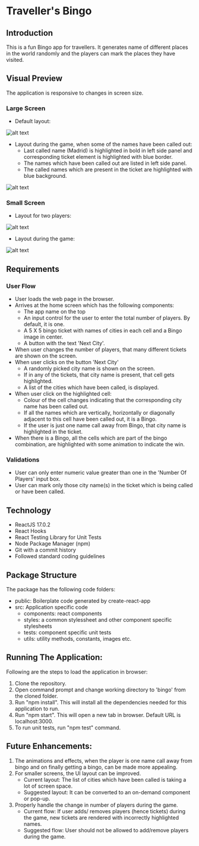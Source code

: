 # Traveller's Bingo

## Introduction

This is a fun Bingo app for travellers. It generates name of different places in the world randomly and the players can mark the places they have visited.

## Visual Preview

The application is responsive to changes in screen size.

### Large Screen

* Default layout:

![alt text](https://github.com/Sanjalee22/Bingo/blob/main/sampleScreens/home.png "Large Home Screen")

* Layout during the game, when some of the names have been called out:
  + Last called name (Madrid) is highlighted in bold in left side panel and corresponding ticket element is highlighted with blue border.
  + The names which have been called out are listed in left side panel.
  + The called names which are present in the ticket are highlighted with blue background.
  
![alt text](https://github.com/Sanjalee22/Bingo/blob/main/sampleScreens/homeSelected.png "Large Home Screen Selected")

### Small Screen

* Layout for two players: 

 ![alt text](https://github.com/Sanjalee22/Bingo/blob/main/sampleScreens/mobileMultiPlayer.png "Mobile Screen With Two Players") 
 
* Layout during the game:

![alt text](https://github.com/Sanjalee22/Bingo/blob/main/sampleScreens/mobileSelected.png "Mobile Screen Selected")

## Requirements

### User Flow

 * User loads the web page in the browser.
 * Arrives at the home screen which has the following components:
   + The app name on the top
   + An input control for the user to enter the total number of players. By default, it is one.
   + A 5 X 5 bingo ticket with names of cities in each cell and a Bingo image in center.
   + A button with the text 'Next City'.
 * When user changes the number of players, that many different tickets are shown on the screen. 
 * When user clicks on the button 'Next City'
   + A randomly picked city name is shown on the screen. 
   + If in any of the tickets, that city name is present, that cell gets highlighted.
   + A list of the cities which have been called, is displayed.
 * When user click on the highlighted cell:
   + Colour of the cell changes indicating that the corresponding city name has been called out.
   + If all the names which are vertically, horizontally or diagonally adjacent to this cell have been called out, it is a Bingo.
   + If the user is just one name call away from Bingo, that city name is highlighted in the ticket.
 * When there is a Bingo, all the cells which are part of the bingo combination, are highlighted with some animation to indicate the win.

### Validations
   
   * User can only enter numeric value greater than one in the 'Number Of Players' input box.
   * User can mark only those city name(s) in the ticket which is being called or have been called.

## Technology

* ReactJS 17.0.2
* React Hooks
* React Testing Library for Unit Tests
* Node Package Manager (npm)
* Git with a commit history
* Followed standard coding guidelines

## Package Structure

The package has the following code folders:
   * public: Boilerplate code generated by create-react-app
   * src: Application specific code
      + components: react components 
      + styles: a common stylessheet and other component specific stylesheets
      + tests: component specific unit tests
      + utils: utility methods, constants, images etc.

## Running The Application:

Following are the steps to load the application in browser:
   1. Clone the repository.
   2. Open command prompt and change working directory to 'bingo' from the cloned folder.
   3. Run "npm install". This will install all the dependencies needed for this application to run.
   4. Run "npm start". This will open a new tab in browser. Default URL is localhost:3000.
   5. To run unit tests, run "npm test" command.

## Future Enhancements:

1. The animations and effects, when the player is one name call away from bingo and on finally getting a bingo, can be made more appealing.
2. For smaller screens, the UI layout can be improved. 
   * Current layout: The list of cities which have been called is taking a lot of screen space. 
   * Suggested layout: It can be converted to an on-demand component or pop-up.
3. Properly handle the change in number of players during the game. 
   * Current flow: If user adds/ removes players (hence tickets) during the game, new tickets are rendered with incorrectly highlighted names.  
   * Suggested flow: User should not be allowed to add/remove players during the game.
   
   
  
      
